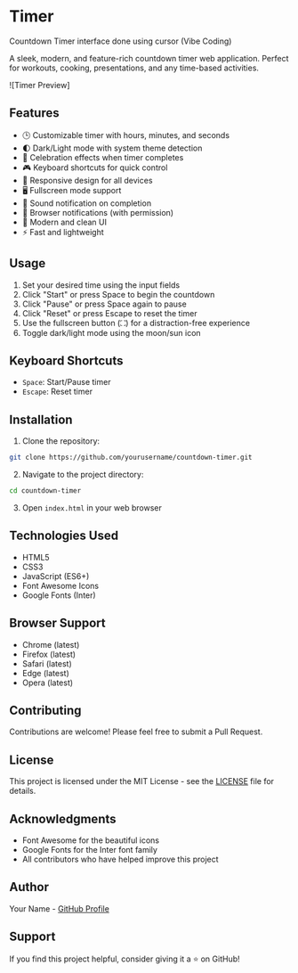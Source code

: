 # Timer
Countdown Timer interface done using cursor (Vibe Coding)

A sleek, modern, and feature-rich countdown timer web application. Perfect for workouts, cooking, presentations, and any time-based activities.

![Timer Preview]

## Features

- 🕒 Customizable timer with hours, minutes, and seconds
- 🌓 Dark/Light mode with system theme detection
- 🎉 Celebration effects when timer completes
- 🎮 Keyboard shortcuts for quick control
- 📱 Responsive design for all devices
- 🖥️ Fullscreen mode support
- 🎵 Sound notification on completion
- 🔔 Browser notifications (with permission)
- 🎨 Modern and clean UI
- ⚡ Fast and lightweight

## Usage

1. Set your desired time using the input fields
2. Click "Start" or press Space to begin the countdown
3. Click "Pause" or press Space again to pause
4. Click "Reset" or press Escape to reset the timer
5. Use the fullscreen button (⛶) for a distraction-free experience
6. Toggle dark/light mode using the moon/sun icon

## Keyboard Shortcuts

- `Space`: Start/Pause timer
- `Escape`: Reset timer

## Installation

1. Clone the repository:
```bash
git clone https://github.com/yourusername/countdown-timer.git
```

2. Navigate to the project directory:
```bash
cd countdown-timer
```

3. Open `index.html` in your web browser

## Technologies Used

- HTML5
- CSS3
- JavaScript (ES6+)
- Font Awesome Icons
- Google Fonts (Inter)

## Browser Support

- Chrome (latest)
- Firefox (latest)
- Safari (latest)
- Edge (latest)
- Opera (latest)

## Contributing

Contributions are welcome! Please feel free to submit a Pull Request.

## License

This project is licensed under the MIT License - see the [LICENSE](LICENSE) file for details.

## Acknowledgments

- Font Awesome for the beautiful icons
- Google Fonts for the Inter font family
- All contributors who have helped improve this project

## Author

Your Name - [GitHub Profile](https://github.com/yourusername)

## Support

If you find this project helpful, consider giving it a ⭐️ on GitHub! 
